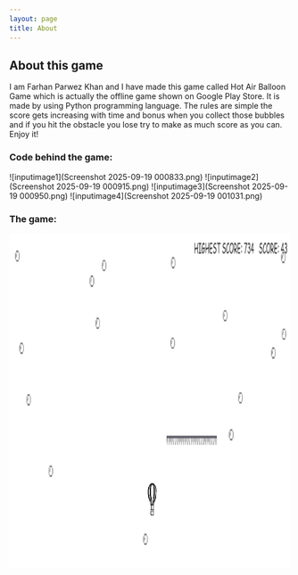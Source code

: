 ```yaml
---
layout: page
title: About
---
```

## About this game
I am Farhan Parwez Khan and I have made this game called Hot Air Balloon Game which is actually the offline game shown on Google Play Store. It is made by using Python programming language. The rules are simple the score gets increasing with time and bonus when you collect those bubbles and if you hit the obstacle you lose try to make as much score as you can. Enjoy it!
### Code behind the game:

![inputimage1](Screenshot 2025-09-19 000833.png)
![inputimage2](Screenshot 2025-09-19 000915.png)
![inputimage3](Screenshot 2025-09-19 000950.png)
![inputimage4](Screenshot 2025-09-19 001031.png)

### The game:

<img src="gamescreenshot.png" alt="Alt text" width="900" height="600">
